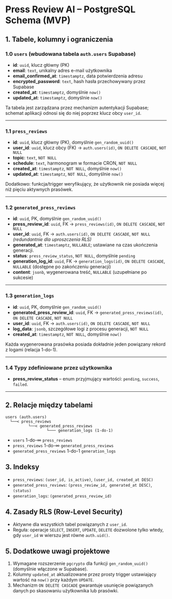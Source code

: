 # Press Review AI – PostgreSQL Schema (MVP)

## 1. Tabele, kolumny i ograniczenia

### 1.0 `users` (wbudowana tabela `auth.users` Supabase)

- **id**: `uuid`, klucz główny (PK)
- **email**: `text`, unikalny adres e-mail użytkownika
- **email_confirmed_at**: `timestamptz`, data potwierdzenia adresu
- **encrypted_password**: `text`, hash hasła przechowywany przez Supabase
- **created_at**: `timestamptz`, domyślnie `now()`
- **updated_at**: `timestamptz`, domyślnie `now()`

Ta tabela jest zarządzana przez mechanizm autentykacji Supabase; schemat aplikacji odnosi się do niej poprzez klucz obcy `user_id`.

---

### 1.1 `press_reviews`

- **id**: `uuid`, klucz główny (PK), domyślnie `gen_random_uuid()`
- **user_id**: `uuid`, klucz obcy (FK) → `auth.users(id)`, `ON DELETE CASCADE`, `NOT NULL`
- **topic**: `text`, `NOT NULL`
- **schedule**: `text`, harmonogram w formacie CRON, `NOT NULL`
- **created_at**: `timestamptz`, `NOT NULL`, domyślnie `now()`
- **updated_at**: `timestamptz`, `NOT NULL`, domyślnie `now()`

Dodatkowo: funkcja/trigger weryfikujący, że użytkownik nie posiada więcej niż pięciu aktywnych prasówek.

---

### 1.2 `generated_press_reviews`

- **id**: `uuid`, PK, domyślnie `gen_random_uuid()`
- **press_review_id**: `uuid`, FK → `press_reviews(id)`, `ON DELETE CASCADE`, `NOT NULL`
- **user_id**: `uuid`, FK → `auth.users(id)`, `ON DELETE CASCADE`, `NOT NULL` _(redundantnie dla uproszczenia RLS)_
- **generated_at**: `timestamptz`, `NULLABLE`; ustawiane na czas ukończenia generacji.
- **status**: `press_review_status`, `NOT NULL`, domyślnie `pending`
- **generation_log_id**: `uuid`, FK → `generation_logs(id)`, `ON DELETE CASCADE`, `NULLABLE` (dostępne po zakończeniu generacji)
- **content**: `jsonb`, wygenerowana treść, `NULLABLE` (uzupełniane po sukcesie)

---

### 1.3 `generation_logs`

- **id**: `uuid`, PK, domyślnie `gen_random_uuid()`
- **generated_press_review_id**: `uuid`, FK → `generated_press_reviews(id)`, `ON DELETE CASCADE`, `NOT NULL`
- **user_id**: `uuid`, FK → `auth.users(id)`, `ON DELETE CASCADE`, `NOT NULL`
- **log_data**: `jsonb`, szczegółowe logi z procesu generacji, `NOT NULL`
- **created_at**: `timestamptz`, `NOT NULL`, domyślnie `now()`

Każda wygenerowana prasówka posiada dokładnie jeden powiązany rekord z logami (relacja 1-do-1).

---

### 1.4 Typy zdefiniowane przez użytkownika

- **press_review_status** – enum przyjmujący wartości: `pending`, `success`, `failed`.

---

## 2. Relacje między tabelami

```
users (auth.users)
  └──< press_reviews
          └──< generated_press_reviews
                  └─── generation_logs (1-do-1)
```

- `users` 1-do-∞ `press_reviews`
- `press_reviews` 1-do-∞ `generated_press_reviews`
- `generated_press_reviews` 1-do-1 `generation_logs`

## 3. Indeksy

- `press_reviews`: `(user_id, is_active)`, `(user_id, created_at DESC)`
- `generated_press_reviews`: `(press_review_id, generated_at DESC)`, `(status)`
- `generation_logs`: `(generated_press_review_id)`

## 4. Zasady RLS (Row-Level Security)

- Aktywne dla wszystkich tabel powiązanych z `user_id`.
- Reguła: operacje `SELECT`, `INSERT`, `UPDATE`, `DELETE` dozwolone tylko wtedy, gdy `user_id` w wierszu jest równe `auth.uid()`.

## 5. Dodatkowe uwagi projektowe

1. Wymagane rozszerzenie `pgcrypto` dla funkcji `gen_random_uuid()` (domyślnie włączone w Supabase).
2. Kolumny `updated_at` aktualizowane przez prosty trigger ustawiający wartość na `now()` przy każdym `UPDATE`.
3. Mechanizm `ON DELETE CASCADE` gwarantuje usunięcie powiązanych danych po skasowaniu użytkownika lub prasówki.
